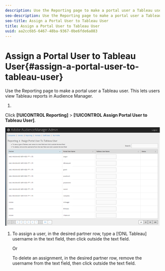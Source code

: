 ```yaml
---
description: Use the Reporting page to make a portal user a Tableau user. This lets users view Tableau reports in Audience Manager.
seo-description: Use the Reporting page to make a portal user a Tableau user. This lets users view Tableau reports in Audience Manager.
seo-title: Assign a Portal User to Tableau User
title: Assign a Portal User to Tableau User
uuid: aa2cc6b5-6467-48ba-9367-0be6fde6a883
---
```


# Assign a Portal User to Tableau User{#assign-a-portal-user-to-tableau-user}

Use the Reporting page to make a portal user a Tableau user. This lets users view Tableau reports in Audience Manager.

1. 

   <!-- 

t_tabeau.xml

 -->

   Click **[!UICONTROL Reporting]** > **[!UICONTROL Assign Portal User to Tableau User]**.

   ![](assets/tableau.png)

1. To assign a user, in the desired partner row, type a [!DNL Tableau] username in the text field, then click outside the text field.

   Or

   To delete an assignment, in the desired partner row, remove the username from the text field, then click outside the text field. 
